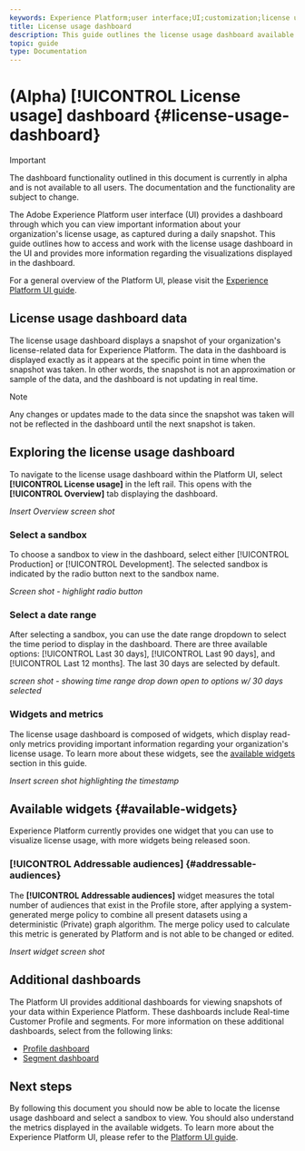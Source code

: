 ```yaml
---
keywords: Experience Platform;user interface;UI;customization;license usage dashboard;dashboard;license usage;entitlement;consumption
title: License usage dashboard
description: This guide outlines the license usage dashboard available in the Adobe Experience Platform UI. 
topic: guide
type: Documentation
---
```


# (Alpha) [!UICONTROL License usage] dashboard {#license-usage-dashboard}

>[!IMPORTANT]
>
>The dashboard functionality outlined in this document is currently in alpha and is not available to all users. The documentation and the functionality are subject to change.

The Adobe Experience Platform user interface (UI) provides a dashboard through which you can view important information about your organization's license usage, as captured during a daily snapshot. This guide outlines how to access and work with the license usage dashboard in the UI and provides more information regarding the visualizations displayed in the dashboard.  

For a general overview of the Platform UI, please visit the [Experience Platform UI guide](ui-guide.md).

## License usage dashboard data

The license usage dashboard displays a snapshot of your organization's license-related data for Experience Platform. The data in the dashboard is displayed exactly as it appears at the specific point in time when the snapshot was taken. In other words, the snapshot is not an approximation or sample of the data, and the dashboard is not updating in real time.

>[!NOTE]
>
>Any changes or updates made to the data since the snapshot was taken will not be reflected in the dashboard until the next snapshot is taken.

## Exploring the license usage dashboard

To navigate to the license usage dashboard within the Platform UI, select **[!UICONTROL License usage]** in the left rail. This opens with the **[!UICONTROL Overview]** tab displaying the dashboard.

*Insert Overview screen shot*

### Select a sandbox

To choose a sandbox to view in the dashboard, select either [!UICONTROL Production] or [!UICONTROL Development]. The selected sandbox is indicated by the radio button next to the sandbox name. 

*Screen shot - highlight radio button*

### Select a date range

After selecting a sandbox, you can use the date range dropdown to select the time period to display in the dashboard. There are three available options: [!UICONTROL Last 30 days], [!UICONTROL Last 90 days], and [!UICONTROL Last 12 months]. The last 30 days are selected by default.

*screen shot - showing time range drop down open to options w/ 30 days selected*

### Widgets and metrics

The license usage dashboard is composed of widgets, which display read-only metrics providing important information regarding your organization's license usage. To learn more about these widgets, see the [available widgets](#available-widgets) section in this guide.

*Insert screen shot highlighting the timestamp*

## Available widgets {#available-widgets}

Experience Platform currently provides one widget that you can use to visualize license usage, with more widgets being released soon. 

<!-- Select the name of a widget below to learn more:

* [!UICONTROL Addressable audiences](#addressable-audiences) -->

### [!UICONTROL Addressable audiences] {#addressable-audiences}

The **[!UICONTROL Addressable audiences]** widget measures the total number of audiences that exist in the Profile store, after applying a system-generated merge policy to combine all present datasets using a deterministic (Private) graph algorithm. The merge policy used to calculate this metric is generated by Platform and is not able to be changed or edited.

*Insert widget screen shot*

## Additional dashboards

The Platform UI provides additional dashboards for viewing snapshots of your data within Experience Platform. These dashboards include Real-time Customer Profile and segments. For more information on these additional dashboards, select from the following links:

* [Profile dashboard](../profile/ui/profile-dashboard.md)
* [Segment dashboard](../segmentation/ui/segment-dashboard.md)

## Next steps

By following this document you should now be able to locate the license usage dashboard and select a sandbox to view. You should also understand the metrics displayed in the available widgets. To learn more about the Experience Platform UI, please refer to the [Platform UI guide](ui-guide.md).
